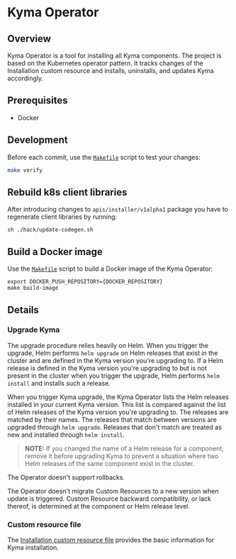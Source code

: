 # Kyma Operator

## Overview

Kyma Operator is a tool for installing all Kyma components. The project is based on the Kubernetes operator pattern. It tracks changes of the Installation custom resource and installs, uninstalls, and updates Kyma accordingly.

## Prerequisites

- Docker

## Development

Before each commit, use the [`Makefile`](./Makefile) script to test your changes:
  ```bash
  make verify
  ```

## Rebuild k8s client libraries

After introducing changes to `apis/installer/v1alpha1` package you have to regenerate client libraries by running:
  ```
  sh ./hack/update-codegen.sh
  ```

## Build a Docker image

Use the [`Makefile`](./Makefile) script to build a Docker image of the Kyma Operator:
  ```
  export DOCKER_PUSH_REPOSITORY={DOCKER_REPOSITORY}
  make build-image
  ```

## Details

### Upgrade Kyma

The upgrade procedure relies heavily on Helm. When you trigger the upgrade, Helm performs `helm upgrade` on Helm releases that exist in the cluster and are defined in the Kyma version you're upgrading to. If a Helm release is defined in the Kyma version you're upgrading to but is not present in the cluster when you trigger the upgrade, Helm performs `helm install` and installs such a release.

When you trigger Kyma upgrade, the Kyma Operator lists the Helm releases installed in your current Kyma version. This list is compared against the list of Helm releases of the Kyma version you're upgrading to. The releases are matched by their names. The releases that match between versions are upgraded through `helm upgrade`. Releases that don't match are treated as new and installed through `helm install`.

>**NOTE:** If you changed the name of a Helm release for a component, remove it before upgrading Kyma to prevent a situation where two Helm releases of the same component exist in the cluster.

The Operator doesn't support rollbacks.

The Operator doesn't migrate Custom Resources to a new version when update is triggered. Custom Resource backward compatibility, or lack thereof, is determined at the component or Helm release level.

### Custom resource file

The [Installation custom resource file](https://kyma-project.io/docs/root/kyma/#custom-resource-installation) provides the basic information for Kyma installation.
